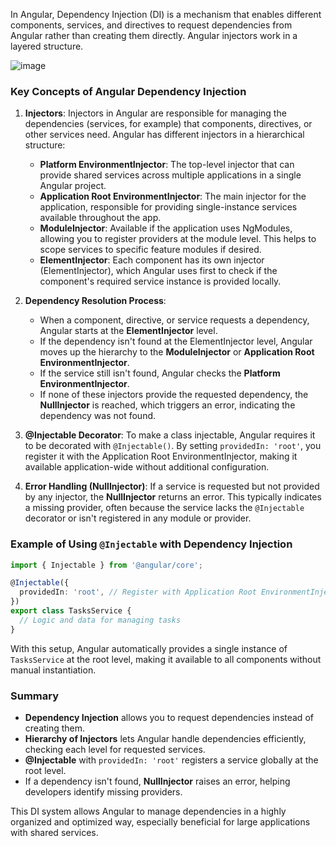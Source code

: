 In Angular, Dependency Injection (DI) is a mechanism that enables different components, services, and directives to request dependencies from Angular rather than creating them directly. Angular injectors work in a layered structure.

![image](https://github.com/user-attachments/assets/9bc9be96-4991-4bf8-985d-10154e5993c9)


### Key Concepts of Angular Dependency Injection

1. **Injectors**: Injectors in Angular are responsible for managing the dependencies (services, for example) that components, directives, or other services need. Angular has different injectors in a hierarchical structure:
   - **Platform EnvironmentInjector**: The top-level injector that can provide shared services across multiple applications in a single Angular project.
   - **Application Root EnvironmentInjector**: The main injector for the application, responsible for providing single-instance services available throughout the app.
   - **ModuleInjector**: Available if the application uses NgModules, allowing you to register providers at the module level. This helps to scope services to specific feature modules if desired.
   - **ElementInjector**: Each component has its own injector (ElementInjector), which Angular uses first to check if the component's required service instance is provided locally.

2. **Dependency Resolution Process**: 
   - When a component, directive, or service requests a dependency, Angular starts at the **ElementInjector** level.
   - If the dependency isn't found at the ElementInjector level, Angular moves up the hierarchy to the **ModuleInjector** or **Application Root EnvironmentInjector**.
   - If the service still isn't found, Angular checks the **Platform EnvironmentInjector**.
   - If none of these injectors provide the requested dependency, the **NullInjector** is reached, which triggers an error, indicating the dependency was not found.

3. **@Injectable Decorator**: To make a class injectable, Angular requires it to be decorated with `@Injectable()`. By setting `providedIn: 'root'`, you register it with the Application Root EnvironmentInjector, making it available application-wide without additional configuration.

4. **Error Handling (NullInjector)**: If a service is requested but not provided by any injector, the **NullInjector** returns an error. This typically indicates a missing provider, often because the service lacks the `@Injectable` decorator or isn't registered in any module or provider.

### Example of Using `@Injectable` with Dependency Injection

```typescript
import { Injectable } from '@angular/core';

@Injectable({
  providedIn: 'root', // Register with Application Root EnvironmentInjector
})
export class TasksService {
  // Logic and data for managing tasks
}
```

With this setup, Angular automatically provides a single instance of `TasksService` at the root level, making it available to all components without manual instantiation.

### Summary

- **Dependency Injection** allows you to request dependencies instead of creating them.
- **Hierarchy of Injectors** lets Angular handle dependencies efficiently, checking each level for requested services.
- **@Injectable** with `providedIn: 'root'` registers a service globally at the root level.
- If a dependency isn't found, **NullInjector** raises an error, helping developers identify missing providers.

This DI system allows Angular to manage dependencies in a highly organized and optimized way, especially beneficial for large applications with shared services.
